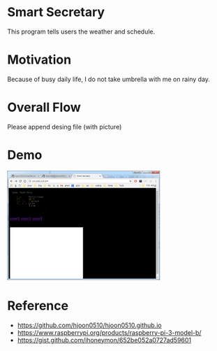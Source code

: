 # Smart Secretary
This program tells users the weather and schedule.

# Motivation
Because of busy daily life, I do not take umbrella with me on rainy day.

# Overall Flow
 Please append desing file (with picture)
 
# Demo
<img src=https://github.com/hjoon0510/SmartSecretary/blob/master/pic/demo1.png border=0 width=350 height=250> </img>


# Reference
* https://github.com/hjoon0510/hjoon0510.github.io
* https://www.raspberrypi.org/products/raspberry-pi-3-model-b/
* https://gist.github.com/ihoneymon/652be052a0727ad59601
